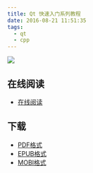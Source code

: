 ```yaml
---
title: Qt 快速入门系列教程
date: 2016-08-21 11:51:35
tags:
  - qt
  - cpp
---
```


![](https://ek8whxe.cloudimg.io/s/width/226/https://www.gitbook.com/cover/book/wizardforcel/qt-beginning.jpg)

<!--more-->

## 在线阅读 ##

+ [在线阅读](https://www.gitbook.com/book/wizardforcel/qt-beginning/details)

## 下载 ##

+ [PDF格式](https://www.gitbook.com/download/pdf/book/wizardforcel/qt-beginning)
+ [EPUB格式](https://www.gitbook.com/download/epub/book/wizardforcel/qt-beginning)
+ [MOBI格式](https://www.gitbook.com/download/mobi/book/wizardforcel/qt-beginning)
